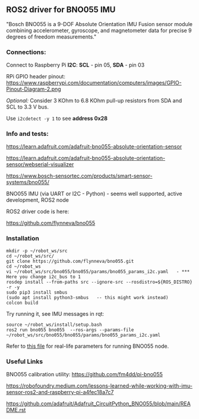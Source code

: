 ## ROS2 driver for BNO055 IMU

"Bosch BNO055 is a 9-DOF Absolute Orientation IMU Fusion sensor module combining accelerometer, gyroscope, and magnetometer data for precise 9 degrees of freedom measurements."

### Connections:

Connect to Raspberry Pi  **I2C**: **SCL** - pin 05, **SDA** - pin 03

RPi GPIO header pinout: https://www.raspberrypi.com/documentation/computers/images/GPIO-Pinout-Diagram-2.png

_Optional:_ Consider 3 KOhm to 6.8 KOhm pull-up resistors from SDA and SCL to 3.3 V bus.

Use ```i2cdetect -y 1``` to see **address 0x28**

### Info and tests:

https://learn.adafruit.com/adafruit-bno055-absolute-orientation-sensor

https://learn.adafruit.com/adafruit-bno055-absolute-orientation-sensor/webserial-visualizer

https://www.bosch-sensortec.com/products/smart-sensor-systems/bno055/

BNO055 IMU (via UART or I2C - Python) - seems well supported, active development, ROS2 node

ROS2 driver code is here:

https://github.com/flynneva/bno055

### Installation
```
mkdir -p ~/robot_ws/src
cd ~/robot_ws/src/
git clone https://github.com/flynneva/bno055.git
cd ~/robot_ws
vi ~/robot_ws/src/bno055/bno055/params/bno055_params_i2c.yaml   - *** Here you change i2c_bus to 1
rosdep install --from-paths src --ignore-src --rosdistro=${ROS_DISTRO} -r -y
sudo pip3 install smbus
(sudo apt install python3-smbus   -- this might work instead)
colcon build
``` 
Try running it, see IMU messages in rqt:
``` 
source ~/robot_ws/install/setup.bash
ros2 run bno055 bno055  --ros-args --params-file ~/robot_ws/src/bno055/bno055/params/bno055_params_i2c.yaml
```
Refer to [this file](https://github.com/slgrobotics/articubot_one/blob/dev/robots/turtle/launch/myturtle.py) for real-life parameters for running BNO055 node.

### Useful Links

BNO055 calibration utility: https://github.com/fm4dd/pi-bno055

https://robofoundry.medium.com/lessons-learned-while-working-with-imu-sensor-ros2-and-raspberry-pi-a4fec18a7c7

https://github.com/adafruit/Adafruit_CircuitPython_BNO055/blob/main/README.rst


